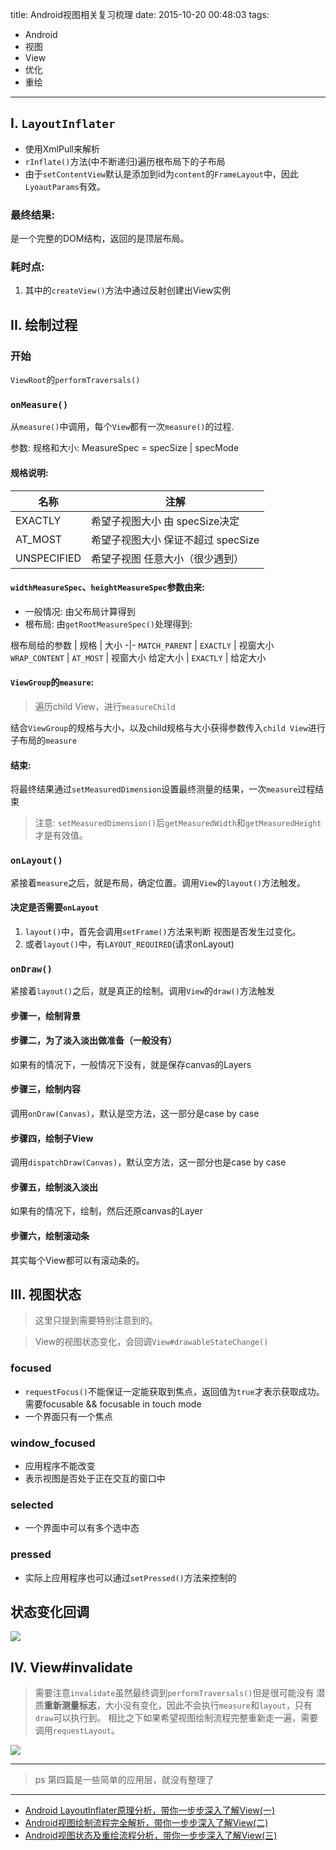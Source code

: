 title: Android视图相关复习梳理
date: 2015-10-20 00:48:03
tags:
- Android
- 视图
- View
- 优化
- 重绘

---

## I. `LayoutInflater`

- 使用XmlPull来解析
- `rInflate()`方法(中不断递归)遍历根布局下的子布局
- 由于`setContentView`默认是添加到id为`content`的`FrameLayout`中，因此`LyoautParams`有效。

### 最终结果:
是一个完整的DOM结构，返回的是顶层布局。

### 耗时点:

1. 其中的`createView()`方法中通过反射创建出View实例

## II. 绘制过程

### 开始

`ViewRoot`的`performTraversals()`

### `onMeasure()`

从`measure()`中调用，每个`View`都有一次`measure()`的过程.

参数: 规格和大小: MeasureSpec = specSize | specMode

#### 规格说明:

名称 | 注解
-|-
EXACTLY | 希望子视图大小 由 specSize决定
AT_MOST | 希望子视图大小 保证不超过 specSize
UNSPECIFIED | 希望子视图 任意大小（很少遇到）


#### `widthMeasureSpec`、`heightMeasureSpec`参数由来:

- 一般情况: 由父布局计算得到
- 根布局: 由`getRootMeasureSpec()`处理得到:

根布局给的参数 | 规格 | 大小
-|-
`MATCH_PARENT` | `EXACTLY` | 视窗大小
`WRAP_CONTENT` | `AT_MOST` | 视窗大小
给定大小 | `EXACTLY` | 给定大小

#### `ViewGroup`的`measure`:

> 遍历child View，进行`measureChild`

结合`ViewGroup`的规格与大小，以及child规格与大小获得参数传入`child View`进行子布局的`measure`

#### 结束:
将最终结果通过`setMeasuredDimension`设置最终测量的结果，一次`measure`过程结束

> 注意: `setMeasuredDimension()`后`getMeasuredWidth`和`getMeasuredHeight`才是有效值。

### `onLayout()`

紧接着`measure`之后，就是布局，确定位置。调用`View`的`layout()`方法触发。

#### 决定是否需要`onLayout`

1.  `layout()`中，首先会调用`setFrame()`方法来判断 视图是否发生过变化。
2.  或者`layout()`中，有`LAYOUT_REQUIRED`(请求onLayout)


### `onDraw()`

紧接着`layout()`之后，就是真正的绘制。调用`View`的`draw()`方法触发

#### 步骤一，绘制背景

#### 步骤二，为了淡入淡出做准备（一般没有）

如果有的情况下，一般情况下没有，就是保存canvas的Layers

#### 步骤三，绘制内容

调用`onDraw(Canvas)`，默认是空方法，这一部分是case by case

#### 步骤四，绘制子View

调用`dispatchDraw(Canvas)`，默认空方法，这一部分也是case by case

#### 步骤五，绘制淡入淡出

如果有的情况下，绘制，然后还原canvas的Layer

#### 步骤六，绘制滚动条

其实每个View都可以有滚动条的。

## III. 视图状态

> 这里只提到需要特别注意到的。

> View的视图状态变化，会回调`View#drawableStateChange()`

### focused

- `requestFocus()`不能保证一定能获取到焦点，返回值为`true`才表示获取成功。需要focusable && focusable in touch mode
- 一个界面只有一个焦点

### window_focused

- 应用程序不能改变
- 表示视图是否处于正在交互的窗口中

### selected

- 一个界面中可以有多个选中态

### pressed

- 实际上应用程序也可以通过`setPressed()`方法来控制的

## 状态变化回调

![](img/android_view-1.jpg)

## IV. View#invalidate

> 需要注意`invalidate`虽然最终调到`performTraversals()`但是很可能没有 潜质**重新测量标志**，大小没有变化，因此不会执行`measure`和`layout`，只有`draw`可以执行到。
> 相比之下如果希望视图绘制流程完整重新走一遍，需要调用`requestLayout`。

![](img/android_view-2.jpg)


---

> ps 第四篇是一些简单的应用层，就没有整理了

----

- [Android LayoutInflater原理分析，带你一步步深入了解View(一)](http://blog.csdn.net/guolin_blog/article/details/12921889)
- [Android视图绘制流程完全解析，带你一步步深入了解View(二)](http://blog.csdn.net/guolin_blog/article/details/16330267)
- [Android视图状态及重绘流程分析，带你一步步深入了解View(三)](http://blog.csdn.net/guolin_blog/article/details/17045157)
